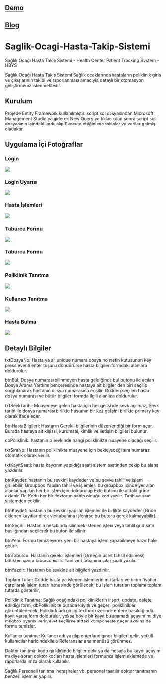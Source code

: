 ## [Demo](https://www.youtube.com/watch?v=ydSiWok7wN8&t=95s&ab_channel=ErayK%C4%B1sabacak)
## [Blog](http://eraykisabacak.com/c-ile-saglik-ocagi-hasta-takip-sistemi-health-center-patient-tracking-system-hbys/)
# Saglik-Ocagi-Hasta-Takip-Sistemi
Sağlık Ocağı Hasta Takip Sistemi - Health Center Patient Tracking System - HBYS

Sağlık Ocağı Hasta Takip Sistemi
Sağlık ocaklarında hastaların poliklinik giriş ve çıkışlarının takibi ve raporlanması amacıyla detaylı bir otomasyon geliştirmeniz istenmektedir.

## Kurulum
Projede Entity Framework kullanılmıştır. 
script.sql dosyasından Microsoft Management Studio'ya giderek New Query'ye tıkladıkdan sonra script.sql dosyasının içindeki kodu alıp Execute ettiğinizde tablolar ve veriler gelmiş olacaktır.

## Uygulama İçi Fotoğraflar

### Login
![](https://github.com/eraykisabacak/Saglik-Ocagi-Hasta-Takip-Sistemi/blob/master/login1.png)

### Login Uyarısı
![](https://github.com/eraykisabacak/Saglik-Ocagi-Hasta-Takip-Sistemi/blob/master/uyari2.png)

### Hasta İşlemleri
![](https://github.com/eraykisabacak/Saglik-Ocagi-Hasta-Takip-Sistemi/blob/master/hasta3.png)

### Taburcu Formu
![](https://github.com/eraykisabacak/Saglik-Ocagi-Hasta-Takip-Sistemi/blob/master/taburcu4.png)

### Taburcu Formu
![](https://github.com/eraykisabacak/Saglik-Ocagi-Hasta-Takip-Sistemi/blob/master/taburcu5.png)

### Poliklinik Tanıtma
![](https://github.com/eraykisabacak/Saglik-Ocagi-Hasta-Takip-Sistemi/blob/master/poliklinik6.png)

### Kullanıcı Tanıtma
![](https://github.com/eraykisabacak/Saglik-Ocagi-Hasta-Takip-Sistemi/blob/master/kullanici7.png)

### Hasta Bulma
![](https://github.com/eraykisabacak/Saglik-Ocagi-Hasta-Takip-Sistemi/blob/master/arabul8.png)

## Detaylı Bilgiler
txtDosyaNo: Hasta ya ait unique numara dosya no metin kutusunun key press eventi enter tuşunu döndürürse hasta bilgileri formdaki alanlara doldurulur.

btnBul: Dosya numarası bilinmeyen hasta geldiğinde bul butonu ile acılan Dosya Arama Yardımı penceresinde hastaya ait bilgiler den biri seçilip sorgulanarak hastanın dosya numarasına erişilir, Gridden seçilen hasta dosya numarası ve bütün bilgileri formda ilgili alanlara doldurulur.

txtSevkTarihi: Muayeneye gelen hasta için her gelişinde sevk açılmaz, Sevk tarihi ile dosya numarası birlikte hastanın bir kez gelişini birlikte primary key olarak ifade eder.

btnHastaBilgileri: Hastanın Gerekli bilgilerinin düzenlendiği bir form açar. Burada hastaya ait kişisel, kurumsal, kimlik ve iletişim bilgileri bulunur.

cbPoliklinik: hastanın o sevkinde hangi poliklinikte muayene olacağı seçilir.

txtSıraNo: Hastanın poliklinikte muayene için bekleyeceği sıra numarası otomatik olarak verilir.

txtKayitSaati: hasta kaydının yapıldığı saati sistem saatinden çekip bu alana yazdırılır.

btnKaydet: hastanın bu sevkini kaydeder ve bu sevke tahlil ve işlem girilebilir.
Groupbox Yapılan tahlil ve işlemler: bu groupbox içinde yer alan alanlar yapılan her bir işlem için doldurulup Ekle butonu ile alttaki gride eklenir. Dr. Kodu her bir doktorun sahip olduğu kod yazılır. Tarih ve saat sistemden çekilir.

btnKaydet: hastanın bu sevkini yapılan işlemler ile birlikte kaydeder (Gride eklenen kayıtlar direk veritabanına işlenirse bu butona gerek kalmayabilir).

btnSeçSil: Hastanın hesabında silinmek istenen işlem veya tahlil grid satır baslığından seçilerek bu buton ile silinir.

btnYeni: Formu temizleyerek yeni bir hastaya işlem yapabilmeye hazır hale getirir.

btnTaburcu: Hastanın gerekli işlemleri (Örneğin ücret tahsil edilmesi) bittikten sonra taburcu edilir. Yani veri tabanına çıkış saati yazılır.

btnYazdır: Hastanın bu sevkine ait bilgileri yazdırılır.

Toplam Tutar: Gridde hasta ya işlenen işlemlerin miktarları ve birim fiyatları çarpılarak işlem tutarı hanesinde görülecek, bu işlem tutarları toplamı toplam tutarda gösterilir,

Poliklinik Tanıtma: Sağlık ocağındaki polikliniklerin insert, update, delete edildiği form,
dbPoliklinik te burada kayıtlı ve geçerli poliklinikler görüntülenecek. Poliklinik adı girilip textbox üzerinde entere basıldığında kayıt varsa form doldurulur, yoksa böyle bir kayıt bulunamadı açayım mı diye msgbox uyarısı verir, evet seçilirse alttaki komponente geçer aksi halde formu temizler.

Kullanıcı tanıtma: Kullanıcı adı yazılıp enterlandıgında bilgileri gelir, yetkili kullanıcılar haricindekilere Referanslar ana menüsü görünmez.

Doktor tanıtma: kodu girildiğinde bilgiler gelir ya da mesajla bu kaydı açayım mı diye sorar, doktor kodları hasta işlemleri formunda işlem eklemede ve raporlarda imza olarak kullanılır.

Sağlık Personeli tanıtma: hemşireler vb. personel tanıtılır doktor tanıtmanın benzeri işlemler yapılır.
